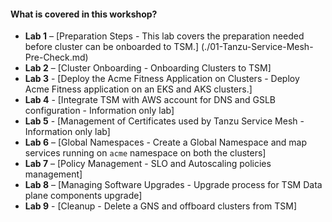 #### What is covered in this workshop?


- **Lab 1** – [Preparation Steps - This lab covers the preparation needed before cluster can be onboarded to TSM.] (./01-Tanzu-Service-Mesh-Pre-Check.md)
- **Lab 2** – [Cluster Onboarding - Onboarding Clusters to TSM]
- **Lab 3** - [Deploy the Acme Fitness Application on Clusters - Deploy Acme Fitness application on an EKS and AKS clusters.]
- **Lab 4** - [Integrate TSM with AWS account for DNS and GSLB configuration - Information only lab]
- **Lab 5** - [Management of Certificates used by Tanzu Service Mesh - Information only lab]
- **Lab 6** – [Global Namespaces - Create a Global Namespace and map services running on `acme` namespace on both the clusters]
- **Lab 7** – [Policy Management - SLO and Autoscaling policies management]
- **Lab 8** – [Managing Software Upgrades - Upgrade process for TSM Data plane components upgrade]
- **Lab 9** - [Cleanup - Delete a GNS and offboard clusters from TSM]
